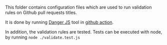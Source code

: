 This folder contains configuration files which are used to run validation rules on Github pull requests titles.

It is done by running [Danger JS](https://danger.systems/js/) tool in [github action](../../.github/workflows/danger.yml).

In addition, the validation rules are tested. Tests can be executed with node, by running `node ./validate.test.js`
